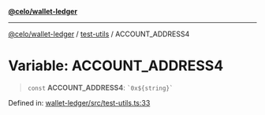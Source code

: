 [**@celo/wallet-ledger**](../../README.md)

***

[@celo/wallet-ledger](../../README.md) / [test-utils](../README.md) / ACCOUNT\_ADDRESS4

# Variable: ACCOUNT\_ADDRESS4

> `const` **ACCOUNT\_ADDRESS4**: `` `0x${string}` ``

Defined in: [wallet-ledger/src/test-utils.ts:33](https://github.com/celo-org/developer-tooling/blob/master/packages/sdk/wallets/wallet-ledger/src/test-utils.ts#L33)
